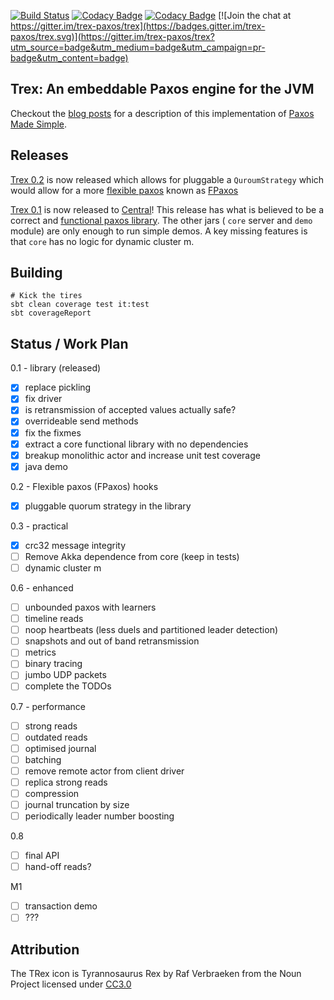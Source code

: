 
[![Build Status](https://travis-ci.org/trex-paxos/trex.svg?branch=master)](https://travis-ci.org/trex-paxos/trex)
[![Codacy Badge](https://www.codacy.com/project/badge/73b345d5a4c74a4d9d458596e64fe212)](https://www.codacy.com/app/simbo1905remixed/trex)
[![Codacy Badge](https://api.codacy.com/project/badge/Coverage/73b345d5a4c74a4d9d458596e64fe212)](https://www.codacy.com/app/simbo1905remixed/trex?utm_source=github.com&amp;utm_medium=referral&amp;utm_content=trex-paxos/trex&amp;utm_campaign=Badge_Coverage)
[![Join the chat at https://gitter.im/trex-paxos/trex](https://badges.gitter.im/trex-paxos/trex.svg)](https://gitter.im/trex-paxos/trex?utm_source=badge&utm_medium=badge&utm_campaign=pr-badge&utm_content=badge)

## Trex: An embeddable Paxos engine for the JVM

Checkout the [blog posts](https://simbo1905.wordpress.com/2016/01/09/trex-a-paxos-replication-engine/) for a description of this implementation of [Paxos Made Simple](https://www.microsoft.com/en-us/research/wp-content/uploads/2016/12/paxos-simple-Copy). 

## Releases

[Trex 0.2](https://github.com/trex-paxos/trex/tree/0.2) is now released which allows for pluggable a `QuroumStrategy` which would allow for a more [flexible paxos](https://ssougou.blogspot.co.uk/2016/08/a-more-flexible-paxos.html?m=1) known as [FPaxos](https://arxiv.org/pdf/1608.06696v1.pdf)

[Trex 0.1](https://github.com/trex-paxos/trex/tree/0.1) is now released to [Central](http://search.maven.org/#search%7Cga%7C1%7Cg%3A%22com.github.trex-paxos%22)! This release has what is believed to be a correct and [functional paxos library](http://search.maven.org/#artifactdetails%7Ccom.github.trex-paxos%7Ctrex-library_2.11%7C0.1%7Cjar). The other jars ( `core` server and `demo` module) are only enough to run simple demos. A key missing features is that `core` has no logic for dynamic cluster m. 

## Building

```
# Kick the tires
sbt clean coverage test it:test
sbt coverageReport
```

## Status /  Work Plan

0.1 - library (released)

- [x] replace pickling
- [x] fix driver
- [x] is retransmission of accepted values actually safe?
- [x] overrideable send methods
- [x] fix the fixmes
- [x] extract a core functional library with no dependencies
- [x] breakup monolithic actor and increase unit test coverage
- [x] java demo

0.2 - Flexible paxos (FPaxos) hooks

- [x] pluggable quorum strategy in the library

0.3 - practical

- [x] crc32 message integrity 
- [ ] Remove Akka dependence from core (keep in tests)
- [ ] dynamic cluster m

0.6 - enhanced 

- [ ] unbounded paxos with learners
- [ ] timeline reads
- [ ] noop heartbeats (less duels and partitioned leader detection)
- [ ] snapshots and out of band retransmission
- [ ] metrics
- [ ] binary tracing 
- [ ] jumbo UDP packets
- [ ] complete the TODOs

0.7 - performance

- [ ] strong reads
- [ ] outdated reads
- [ ] optimised journal 
- [ ] batching 
- [ ] remove remote actor from client driver
- [ ] replica strong reads
- [ ] compression 
- [ ] journal truncation by size 
- [ ] periodically leader number boosting

0.8 

- [ ] final API
- [ ] hand-off reads? 

M1

- [ ] transaction demo
- [ ] ???

## Attribution

The TRex icon is Tyrannosaurus Rex by Raf Verbraeken from the Noun Project licensed under [CC3.0](http://creativecommons.org/licenses/by/3.0/us/)
